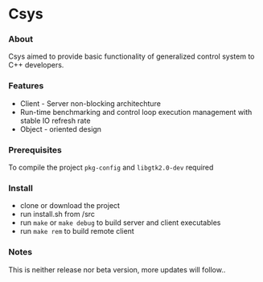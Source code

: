 Csys
====

### About

Csys aimed to provide basic functionality of generalized control system to C++ developers.

### Features

* Client - Server non-blocking architechture  
* Run-time benchmarking and control loop execution management with stable IO refresh rate
* Object - oriented design

### Prerequisites

To compile the project `pkg-config` and `libgtk2.0-dev` required 

### Install

- clone or download the project
- run install.sh from /src
- run `make` or `make debug` to build server and client executables
- run `make rem` to build remote client 

### Notes

This is neither release nor beta version, more updates will follow..
